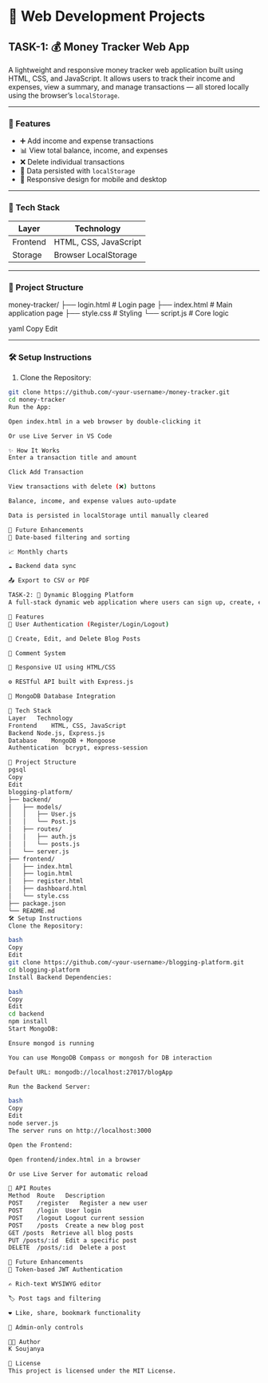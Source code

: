 # 💼 Web Development Projects

## TASK-1: 💰 Money Tracker Web App

A lightweight and responsive money tracker web application built using HTML, CSS, and JavaScript. It allows users to track their income and expenses, view a summary, and manage transactions — all stored locally using the browser’s `localStorage`.

---

### 🚀 Features

- ➕ Add income and expense transactions
- 📊 View total balance, income, and expenses
- ❌ Delete individual transactions
- 💾 Data persisted with `localStorage`
- 📱 Responsive design for mobile and desktop

---

### 🔧 Tech Stack

| Layer     | Technology             |
|-----------|------------------------|
| Frontend  | HTML, CSS, JavaScript  |
| Storage   | Browser LocalStorage   |

---

### 📁 Project Structure

money-tracker/
├── login.html # Login page
├── index.html # Main application page
├── style.css # Styling
└── script.js # Core logic

yaml
Copy
Edit

---

### 🛠️ Setup Instructions

1. Clone the Repository:

```bash
git clone https://github.com/<your-username>/money-tracker.git
cd money-tracker
Run the App:

Open index.html in a web browser by double-clicking it

Or use Live Server in VS Code

✨ How It Works
Enter a transaction title and amount

Click Add Transaction

View transactions with delete (❌) buttons

Balance, income, and expense values auto-update

Data is persisted in localStorage until manually cleared

📌 Future Enhancements
📅 Date-based filtering and sorting

📈 Monthly charts

☁️ Backend data sync

📤 Export to CSV or PDF

TASK-2: 📝 Dynamic Blogging Platform
A full-stack dynamic web application where users can sign up, create, edit, and delete blog posts. It supports user authentication, comment sections, and a responsive design for optimal viewing on any device.

🚀 Features
🔐 User Authentication (Register/Login/Logout)

📝 Create, Edit, and Delete Blog Posts

💬 Comment System

📱 Responsive UI using HTML/CSS

⚙️ RESTful API built with Express.js

💾 MongoDB Database Integration

🧰 Tech Stack
Layer	Technology
Frontend	HTML, CSS, JavaScript
Backend	Node.js, Express.js
Database	MongoDB + Mongoose
Authentication	bcrypt, express-session

📁 Project Structure
pgsql
Copy
Edit
blogging-platform/
├── backend/
│   ├── models/
│   │   ├── User.js
│   │   └── Post.js
│   ├── routes/
│   │   ├── auth.js
│   │   └── posts.js
│   └── server.js
├── frontend/
│   ├── index.html
│   ├── login.html
│   ├── register.html
│   ├── dashboard.html
│   └── style.css
├── package.json
└── README.md
🛠️ Setup Instructions
Clone the Repository:

bash
Copy
Edit
git clone https://github.com/<your-username>/blogging-platform.git
cd blogging-platform
Install Backend Dependencies:

bash
Copy
Edit
cd backend
npm install
Start MongoDB:

Ensure mongod is running

You can use MongoDB Compass or mongosh for DB interaction

Default URL: mongodb://localhost:27017/blogApp

Run the Backend Server:

bash
Copy
Edit
node server.js
The server runs on http://localhost:3000

Open the Frontend:

Open frontend/index.html in a browser

Or use Live Server for automatic reload

🔐 API Routes
Method	Route	Description
POST	/register	Register a new user
POST	/login	User login
POST	/logout	Logout current session
POST	/posts	Create a new blog post
GET	/posts	Retrieve all blog posts
PUT	/posts/:id	Edit a specific post
DELETE	/posts/:id	Delete a post

📌 Future Enhancements
🔐 Token-based JWT Authentication

✍️ Rich-text WYSIWYG editor

🏷️ Post tags and filtering

❤️ Like, share, bookmark functionality

🔧 Admin-only controls

👨‍💻 Author
K Soujanya

📄 License
This project is licensed under the MIT License.
